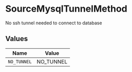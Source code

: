 # SourceMysqlTunnelMethod

No ssh tunnel needed to connect to database


## Values

| Name        | Value       |
| ----------- | ----------- |
| `NO_TUNNEL` | NO_TUNNEL   |